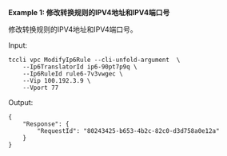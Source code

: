 **Example 1: 修改转换规则的IPV4地址和IPV4端口号**

修改转换规则的IPV4地址和IPV4端口号。

Input: 

```
tccli vpc ModifyIp6Rule --cli-unfold-argument  \
    --Ip6TranslatorId ip6-90pt7p9q \
    --Ip6RuleId rule6-7v3vwgec \
    --Vip 100.192.3.9 \
    --Vport 77
```

Output: 
```
{
    "Response": {
        "RequestId": "80243425-b653-4b2c-82c0-d3d758a0e12a"
    }
}
```

